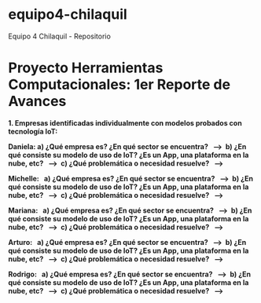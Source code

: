 # equipo4-chilaquil
Equipo 4 Chilaquil - Repositorio

# Proyecto Herramientas Computacionales: 1er Reporte de Avances


<b>1. Empresas identificadas individualmente con modelos probados con tecnología IoT:
        
Daniela: <b/> 
    <b> a) ¿Qué empresa es? ¿En qué sector se encuentra? <b/>&nbsp;
            -->&nbsp;
    <b> b) ¿En qué consiste su modelo de uso de IoT? ¿Es un App, una plataforma en la nube, etc? <b/>&nbsp;
            -->&nbsp;
    <b> c) ¿Qué problemática o necesidad resuelve? <b/>&nbsp;
            -->&nbsp;   
            
<b> Michelle: <b/>&nbsp;
    <b> a) ¿Qué empresa es? ¿En qué sector se encuentra? <b/>&nbsp;
            -->&nbsp;
    <b> b) ¿En qué consiste su modelo de uso de IoT? ¿Es un App, una plataforma en la nube, etc? <b/>&nbsp;
            -->&nbsp;
    <b> c) ¿Qué problemática o necesidad resuelve? <b/>&nbsp;
            -->&nbsp;  
            
<b> Mariana: <b/>&nbsp;
    <b> a) ¿Qué empresa es? ¿En qué sector se encuentra? <b/>&nbsp;
            -->&nbsp;
    <b> b) ¿En qué consiste su modelo de uso de IoT? ¿Es un App, una plataforma en la nube, etc? <b/>&nbsp;
            -->&nbsp;
    <b> c) ¿Qué problemática o necesidad resuelve? <b/>&nbsp;
            -->&nbsp;
            
<b> Arturo: <b/>&nbsp;
   <b>  a) ¿Qué empresa es? ¿En qué sector se encuentra? <b/>&nbsp;
            -->&nbsp;
    <b> b) ¿En qué consiste su modelo de uso de IoT? ¿Es un App, una plataforma en la nube, etc? <b/>&nbsp;
            -->&nbsp;
    <b> c) ¿Qué problemática o necesidad resuelve? <b/>&nbsp;
            -->&nbsp;
            
<b> Rodrigo: <b/>&nbsp;
   <b>  a) ¿Qué empresa es? ¿En qué sector se encuentra? <b/>&nbsp;
            -->&nbsp;
    <b> b) ¿En qué consiste su modelo de uso de IoT? ¿Es un App, una plataforma en la nube, etc? <b/>&nbsp;
            -->&nbsp;
    <b> c) ¿Qué problemática o necesidad resuelve? <b/>&nbsp;
            -->&nbsp;
            



<b> <b/> 
